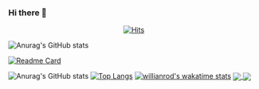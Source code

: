 ### Hi there 👋

<!--
**kimjungwoon123/kimjungwoon123** is a ✨ _special_ ✨ repository because its `README.md` (this file) appears on your GitHub profile.

Here are some ideas to get you started:

- 🔭 I’m currently working on ...
- 🌱 I’m currently learning ...
- 👯 I’m looking to collaborate on ...
- 🤔 I’m looking for help with ...
- 💬 Ask me about ...
- 📫 How to reach me: ...
- 😄 Pronouns: ...
- ⚡ Fun fact: ...
-->
  <div align=center>
	
  [![Hits](https://hits.seeyoufarm.com/api/count/incr/badge.svg?url=https%3A%2F%2Fgithub.com%2Fzzsza)](https://hits.seeyoufarm.com) 
	
  </div>

![Anurag's GitHub stats](https://github-readme-stats.vercel.app/api?username=kimjungwoon123&show_icons=true)

[![Readme Card](https://github-readme-stats.vercel.app/api/pin/?username=kimjungwoon123&repo=github-readme-stats)](https://github.com/kimjungwoon123/github-readme-stats)


![Anurag's GitHub stats](https://github-readme-stats.vercel.app/api?username=kimjungwoon123&show_icons=true&theme=radical)
[![Top Langs](https://github-readme-stats.vercel.app/api/top-langs/?username=kimjungwoon123&layout=compact)](https://github.com/kimjungwoon123/github-readme-stats)
[![willianrod's wakatime stats](https://github-readme-stats.vercel.app/api/wakatime?username=kimjungwoon123)](https://github.com/kimjungwoon123/github-readme-stats)
<a href="https://github.com/kimjungwoon123/github-readme-stats">
  <img align="center" src="https://github-readme-stats.vercel.app/api/pin/?username=kimjungwoon123&repo=github-readme-stats" />
</a>
<a href="https://github.com/anuraghazra/convoychat">
  <img align="center" src="https://github-readme-stats.vercel.app/api/pin/?username=kimjungwoon123&repo=convoychat" />
</a>
